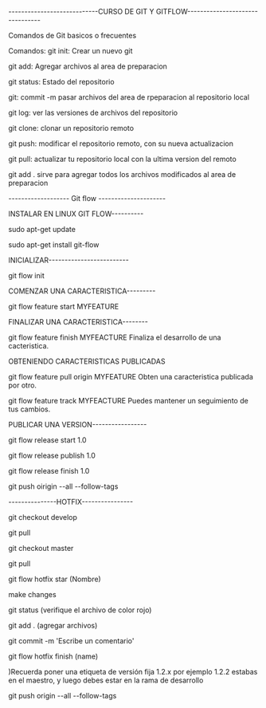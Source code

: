 ----------------------------CURSO DE GIT Y GITFLOW--------------------------------

Comandos de Git basicos o frecuentes

Comandos:
git init: Crear un nuevo git

git add: Agregar archivos al area de preparacion

git status: Estado del repositorio

git: commit -m pasar archivos del area de rpeparacion al repositorio local

git log: ver las versiones de archivos del repositorio

git clone: clonar un repositorio remoto

git push: modificar el repositorio remoto, con su nueva actualizacion

git pull: actualizar tu repositorio local con la ultima version del remoto

git add . sirve para agregar todos los archivos modificados al area de preparacion

------------------- Git flow ---------------------

INSTALAR EN LINUX GIT FLOW----------


sudo apt-get update

sudo apt-get install git-flow


INICIALIZAR-------------------------

git flow init


COMENZAR UNA CARACTERISTICA---------


git flow feature start MYFEATURE


FINALIZAR UNA CARACTERISTICA--------

git flow feature finish MYFEACTURE Finaliza el desarrollo de una cacteristica.

OBTENIENDO CARACTERISTICAS PUBLICADAS

git flow feature pull origin MYFEATURE Obten una caracteristica publicada por otro.

git flow feature track MYFEACTURE Puedes mantener un seguimiento de tus cambios.


PUBLICAR UNA VERSION-----------------

git flow release start 1.0

git flow release publish 1.0

git flow release finish 1.0

git push oirigin --all --follow-tags

---------------HOTFIX----------------

git checkout develop

git pull

git checkout master

git pull

git flow hotfix star (Nombre)


make changes

git status (verifique el archivo de color rojo)

git add . (agregar archivos)

git commit -m 'Escribe un comentario'

git flow hotfix finish (name)

)Recuerda poner una etiqueta de versión fija 1.2.x por ejemplo 1.2.2
estabas en el maestro, y luego debes estar en la rama de desarrollo


git push origin --all --follow-tags


